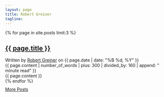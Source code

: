 ```yaml
---
layout: page
title: Robert Greiner
tagline: 
---
```


<div>
	{% for page in site.posts limit:3 %}
		<article class="post">
			<h1 class="post-title"><a href="{{ BASE_PATH }}{{ page.url }}">{{ page.title }}</a></h1>
	    	<div class="post-date"><span>Written by <a href="/about">Robert Greiner</a></span> on <span class="date">{{ page.date | date: "%B %d, %Y" }}</span></div>
            <div class="post-meta"><span>{{ page.content | number_of_words | plus: 300 | divided_by: 160 | append: " minute read" }}</span></div>
	    	<div class="clear"></div>
	    	<div>{{ page.content }}</div>
	    	<div class="clear"></div>
		</article>
	{% endfor %}
</div>

<div style="margin: 10px 0 20px 0;">
<a href="/archive.html">More Posts</a>
</div>